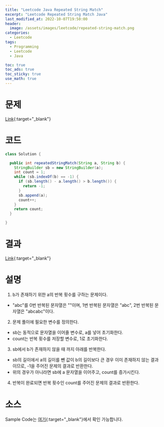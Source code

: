 ```yaml
---
title: "Leetcode Java Repeated String Match"
excerpt: "Leetcode Repeated String Match Java"
last_modified_at: 2022-10-07T19:50:00
header:
  image: /assets/images/leetcode/repeated-string-match.png
categories:
  - Leetcode
tags:
  - Programming
  - Leetcode
  - Java

toc: true
toc_ads: true
toc_sticky: true
use_math: true
---
```

# 문제
[Link](https://leetcode.com/problems/repeated-string-match){:target="_blank"}

# 코드
```java
class Solution {

  public int repeatedStringMatch(String a, String b) {
    StringBuilder sb = new StringBuilder(a);
    int count = 1;
    while (sb.indexOf(b) == -1) {
      if (sb.length() - a.length() > b.length()) {
        return -1;
      }
      sb.append(a);
      count++;
    }
    return count;
  }

}
```

# 결과
[Link](https://leetcode.com/submissions/detail/817130482/){:target="_blank"}

# 설명
1. b가 존재하기 위한 a의 반복 횟수를 구하는 문제이다.
- "abc"를 0번 반복된 문자열은 ""이며, 1번 반복된 문자열은 "abc", 2번 반복된 문자열은 "abcabc"이다.

2. 문제 풀이에 필요한 변수를 정의한다.
- sb는 동적으로 문자열을 이어줄 변수로, a를 넣어 초기화한다.
- count는 반복 횟수를 저장할 변수로, 1로 초기화한다.

3. sb에서 b가 존재하지 않을 때 까지 아래를 반복한다.
- sb의 길이에서 a의 길이를 뺀 값이 b의 길이보다 큰 경우 이미 존재하지 않는 결과이므로, -1을 주어진 문제의 결과로 반환한다.
- 위의 경우가 아니라면 sb에 a 문자열을 이어주고, count를 증가시킨다.

4. 반복이 완료되면 반복 횟수인 count를 주어진 문제의 결과로 반환한다.

# 소스
Sample Code는 [여기](https://github.com/GracefulSoul/leetcode/blob/master/src/main/java/gracefulsoul/problems/RepeatedStringMatch.java){:target="_blank"}에서 확인 가능합니다.